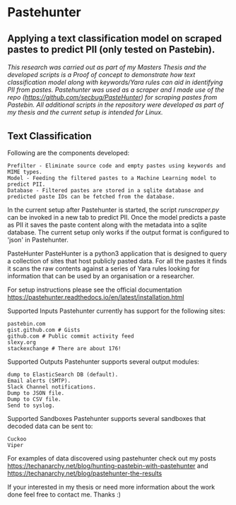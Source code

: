 # Pastehunter
## Applying a text classification model on scraped pastes to predict PII (only tested on Pastebin).

###### This research was carried out as part of my Masters Thesis and the developed scripts is a Proof of concept to demonstrate how text classification model along with keywords/Yara rules can aid in identifying PII from pastes. Pastehunter was used as a scraper and I made use of the repo (https://github.com/secbug/PasteHunter) for scraping pastes from Pastebin. All additional scripts in the repository were developed as part of my thesis and the current setup is intended for Linux.

## Text Classification
Following are the components developed:

```
Prefilter - Eliminate source code and empty pastes using keywords and MIME types.
Model - Feeding the filtered pastes to a Machine Learning model to predict PII.
Database - Filtered pastes are stored in a sqlite database and predicted paste IDs can be fetched from the database.
```

In the current setup after Pastehunter is started, the script *runscraper.py* can be invoked in a new tab to predict PII. Once the model predicts a paste as PII it saves the paste content along with the metadata into a sqlite database. The current setup only works if the output format is configured to 'json' in Pastehunter.

PasteHunter
PasteHunter is a python3 application that is designed to query a collection of sites that host publicly pasted data. For all the pastes it finds it scans the raw contents against a series of Yara rules looking for information that can be used by an organisation or a researcher.

For setup instructions please see the official documentation https://pastehunter.readthedocs.io/en/latest/installation.html

Supported Inputs
Pastehunter currently has support for the following sites:

```
pastebin.com
gist.github.com # Gists
github.com # Public commit activity feed
slexy.org
stackexchange # There are about 176!
```

Supported Outputs
Pastehunter supports several output modules:
```
dump to ElasticSearch DB (default).
Email alerts (SMTP).
Slack Channel notifications.
Dump to JSON file.
Dump to CSV file.
Send to syslog.
```
Supported Sandboxes
Pastehunter supports several sandboxes that decoded data can be sent to:
```
Cuckoo
Viper
```
For examples of data discovered using pastehunter check out my posts https://techanarchy.net/blog/hunting-pastebin-with-pastehunter and https://techanarchy.net/blog/pastehunter-the-results

If your interested in my thesis or need more information about the work done feel free to contact me. Thanks :)



